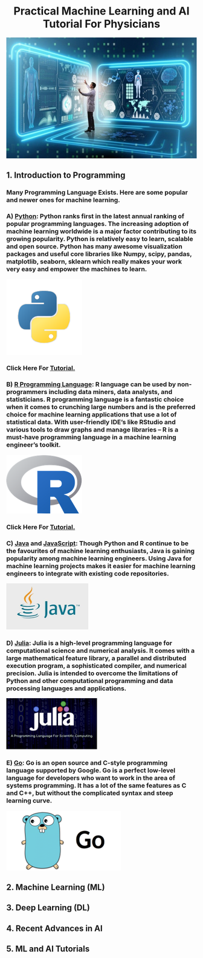 <h1 align="center">Practical Machine Learning and AI Tutorial For Physicians</h1>

<p align="center">
  <img width="600" height="320" src="https://github.com/jongtaek-kim/Machine-Learning-and-AI-For-Physicians/blob/44f42ea3489ee177bec8e99009eaff7cef061e62/docs/images/ai-in-medicine-industry.jpeg">
</p>

## 1. Introduction to Programming
### Many Programming Language Exists. Here are some popular and newer ones for machine learning.

### A) [Python](https://www.python.org/): Python ranks first in the latest annual ranking of popular programming languages. The increasing adoption of machine learning worldwide is a major factor contributing to its growing popularity. Python is relatively easy to learn, scalable and open source. Python has many awesome visualization packages and useful core libraries like Numpy, scipy, pandas, matplotlib, seaborn, sklearn which really makes your work very easy and empower the machines to learn.

<p align="left">
  <img width="200" height="200" src="https://github.com/jongtaek-kim/Machine-Learning-and-AI-For-Physicians/blob/065e0b1d867fc918169ba1ea6c4a01a10bd7f7d9/docs/images/python.png">
</p>


### Click Here For [Tutorial.](https://github.com/jongtaek-kim/Machine-Learning-and-AI-For-Physicians/tree/main/Python)

### B) [R Programming Language](https://www.rstudio.com/):  R language can  be used by non-programmers including data miners, data analysts, and statisticians. R programming language is a fantastic choice when it comes to crunching large numbers and is the preferred choice for machine learning applications that use a lot of statistical data. With user-friendly IDE’s like RStudio and various tools to draw graphs and manage libraries – R is a must-have programming language in a machine learning engineer’s toolkit. 

<p align="left">
  <img width="200" height="155" src="https://github.com/jongtaek-kim/Machine-Learning-and-AI-For-Physicians/blob/065e0b1d867fc918169ba1ea6c4a01a10bd7f7d9/docs/images/R.png">
</p>

### Click Here For [Tutorial.](https://github.com/swirldev/swirl_courses#swirl-courses)


### C) [Java](https://www.java.com/en/) and [JavaScript](https://www.javascript.com/): Though Python and R continue to be the favourites of machine learning enthusiasts, Java is gaining popularity among machine learning engineers. Using Java for machine learning projects makes it easier for machine learning engineers to integrate with existing code repositories.  

<p align="left">
  <img width="217" height="122" src="https://github.com/jongtaek-kim/Machine-Learning-and-AI-For-Physicians/blob/065e0b1d867fc918169ba1ea6c4a01a10bd7f7d9/docs/images/java.jpg">
</p>


### D) [Julia](https://julialang.org/): Julia is a high-level programming language for computational science and numerical analysis. It comes with a large mathematical feature library, a parallel and distributed execution program, a sophisticated compiler, and numerical precision. Julia is intended to overcome the limitations of Python and other computational programming and data processing languages and applications.

<p align="left">
  <img width="240" height="135" src="https://github.com/jongtaek-kim/Machine-Learning-and-AI-For-Physicians/blob/065e0b1d867fc918169ba1ea6c4a01a10bd7f7d9/docs/images/julia.jpg">
</p>


### E) [Go](https://go.dev/): Go is an open source and C-style programming language supported by Google. Go is a perfect low-level language for developers who want to work in the area of systems programming. It has a lot of the same features as C and C++, but without the complicated syntax and steep learning curve. 

<p align="left">
  <img width="303" height="158" src="https://github.com/jongtaek-kim/Machine-Learning-and-AI-For-Physicians/blob/065e0b1d867fc918169ba1ea6c4a01a10bd7f7d9/docs/images/Go.png">
</p>



## 2. Machine Learning (ML)
## 3. Deep Learning (DL)
## 4. Recent Advances in AI
## 5. ML and AI Tutorials

